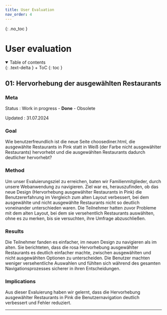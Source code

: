 ```yaml
---
title: User Evaluation
nav_order: 4
---
```



{: .no_toc }
# User evaluation

<details open markdown="block">
{: .text-delta }
<summary>Table of contents</summary>
+ ToC
{: toc }
</details>

## 01: Hervorhebung der ausgewählten Restaurants

### Meta

Status
: Work in progress - **Done** - Obsolete

Updated
: 31.07.2024

### Goal

Wie benutzerfreundlich ist die neue Seite choosediner.html, die ausgewählte Restaurants in Pink statt in Weiß (der Farbe nicht ausgewählter Restaurants) hervorhebt und die ausgewählten Restaurants dadurch deutlicher hervorhebt?

### Method
Um unser Evaluierungsziel zu erreichen, baten wir Familienmitglieder, durch unsere Webanwendung zu navigieren. Ziel war es, herauszufinden, ob das neue Design (Hervorhebung ausgewählter Restaurants in Pink) die Benutzererfahrung im Vergleich zum alten Layout verbessert, bei dem ausgewählte und nicht ausgewählte Restaurants nicht so deutlich voneinander unterschieden waren. Die Teilnehmer hatten zuvor Probleme mit dem alten Layout, bei dem sie versehentlich Restaurants auswählten, ohne es zu merken, bis sie versuchten, ihre Umfrage abzuschließen.

### Results

Die Teilnehmer fanden es einfacher, im neuen Design zu navigieren als im alten. Sie berichteten, dass die rosa Hervorhebung ausgewählter Restaurants es deutlich einfacher machte, zwischen ausgewählten und nicht ausgewählten Optionen zu unterscheiden. Die Benutzer machten weniger versehentliche Auswahlen und fühlten sich während des gesamten Navigationsprozesses sicherer in ihren Entscheidungen.

### Implications

Aus dieser Evaluierung haben wir gelernt, dass die Hervorhebung ausgewählter Restaurants in Pink die Benutzernavigation deutlich verbessert und Fehler reduziert. 


---

